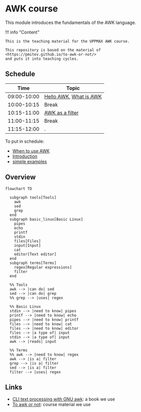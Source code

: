 # AWK course

This module introduces the fundamentals of the AWK language. 

!!! info "Content"

    This is the teaching material for the UPPMAX AWK course.

    This repository is based on the material of <https://pmitev.github.io/to-awk-or-not/>
    and puts it into teaching cycles.
    
## Schedule

Time          | Topic
--------------|-------------------------------
09:00-10:00   | [Hello AWK](hello_awk.md), [What is AWK](what_is_awk.md)
10:00-10:15   | Break
10:15-11:00   | [AWK as a filter](awk_as_a_filter.md)
11:00-11:15   | Break
11:15-12:00   | .

To put in schedule:

 * [When to use AWK](when_to_use_awk.md)
 * [Introduction](introduction.md)
 * [simple examples](simple_examples.md)

## Overview

```mermaid
flowchart TD

  subgraph tools[Tools]
    awk
    sed
    grep
  end
  subgraph basic_linux[Basic Linux]
    pipes
    echo
    printf
    stdin
    files[Files]
    input[Input]
    cat
    editor[Text editor]
  end
  subgraph terms[Terms]
    regex[Regular expressions]
    filter
  end

  %% Tools
  awk --> |can do| sed 
  sed --> |can do| grep
  %% grep --> |uses| regex

  %% Basic Linux
  stdin --> |need to know| pipes
  printf --> |need to know| echo
  pipes --> |need to know| printf
  files --> |need to know| cat
  files --> |need to know| editor
  files --> |a type of| input
  stdin --> |a type of| input
  awk --> |reads| input
 
  %% Terms
  %% awk --> |need to know| regex
  awk --> |is a| filter
  grep --> |is a| filter
  sed --> |is a| filter
  filter --> |uses| regex
```

## Links

 * [CLI text processing with GNU awk](https://learnbyexample.github.io/learn_gnuawk/): a book we use
 * [To awk or not](https://pmitev.github.io/to-awk-or-not): course material we use

